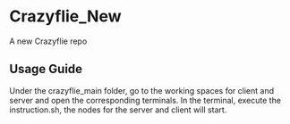 # Crazyflie_New
A new Crazyflie repo


## Usage Guide
Under the crazyflie_main folder, go to the working spaces for client and server and open the corresponding terminals. In the terminal, execute the instruction.sh, the nodes for the server and client will start. 

